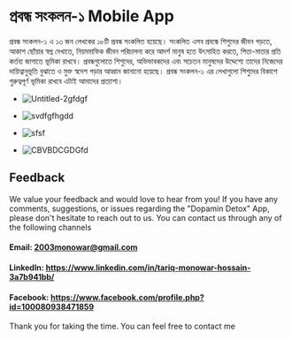 # প্রবন্ধ সংকলন-১ Mobile App
প্রবন্ধ সংকলন-১ এ ১৩ জন লেখকের ১৮টি প্রবন্ধ সংকলিত হয়েছে। সংকলিত এসব প্রবন্ধে শিশুদের জীবন গড়তে, আকাশ ছোঁয়ার স্বপ্ন দেখাতে, নিয়মমাফিক জীবন পরিচালনা করে আদর্শ মানুষ হতে উৎসাহিত করতে, পিতা-মাতার প্রতি কর্তব্য জাগাতে ভূমিকা রাখবে। প্রবন্ধগুলোতে শিশুদের, অভিভাবকদের এবং সচেতন মানুষদের উদ্দেশ্যে তাদের নিজেদের দায়িত্বানুভূতি বুঝাতে ও মুক্ত স্বদেশ গড়ার আহ্বান জানানো হয়েছে। প্রবন্ধ সংকলন-১ এর লেখাগুলো শিশুদের বিকাশে গুরুত্বপূর্ণ ভূমিকা রাখবে এটাই আমাদের প্রত্যাশা।

- ![Untitled-2gfdgf](https://user-images.githubusercontent.com/101199109/234033606-8ea0ae0b-5b38-44e7-bdeb-2f90d603107a.png)

- ![svdfgfhgdd](https://user-images.githubusercontent.com/101199109/234033874-c23c3b76-adc5-45fd-927c-998be8cfbc44.png)

- ![sfsf](https://user-images.githubusercontent.com/101199109/234033893-8f4e89d4-dc29-46d2-a585-c491f771fb02.png)

- ![CBVBDCGDGfd](https://user-images.githubusercontent.com/101199109/234033900-9f5477f3-b35a-4dbd-af07-22579328c76c.png)
## Feedback
We value your feedback and would love to hear from you! If you have any comments, suggestions, or issues regarding the "Dopamin Detox" App, please don't hesitate to reach out to us. You can contact us through any of the following channels

#### Email: 2003monowar@gmail.com
#### LinkedIn: https://www.linkedin.com/in/tariq-monowar-hossain-3a7b941bb/
#### Facebook: https://www.facebook.com/profile.php?id=100080938471859

Thank you for taking the time. You can feel free to contact me
